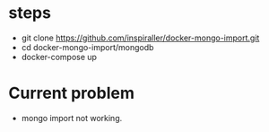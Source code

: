 # steps
- git clone https://github.com/inspiraller/docker-mongo-import.git
- cd docker-mongo-import/mongodb
- docker-compose up

# Current problem
- mongo import not working.